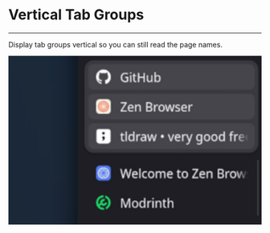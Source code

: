 # Vertical Tab Groups

---

Display tab groups vertical so you can still read the page names.

![thumbnail.png](thumbnail.png)